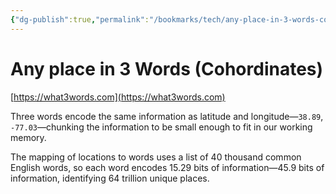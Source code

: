```yaml
---
{"dg-publish":true,"permalink":"/bookmarks/tech/any-place-in-3-words-cohordinates/","tags":["internet","memory","weird","wow"]}
---
```



# Any place in 3 Words (Cohordinates)

[https://what3words.com](https://what3words.com)

Three words encode the same information as latitude and longitude—`38.89`​, `-77.03`​—chunking the information to be small enough to fit in our working memory.

The mapping of locations to words uses a list of 40 thousand common English words, so each word encodes 15.29 bits of information—45.9 bits of information, identifying 64 trillion unique places.

‍
